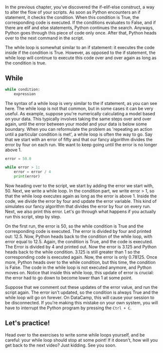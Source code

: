 In the previous chapter, you've discovered the if-elif-else construct, a way to alter the flow of your scripts. As soon as Python encounters an if statement, it checks the condition. When this condition is True, the corresponding code is executed. If the conditions evaluates to False, and if there are elif and else statements, Python continues the search. Anyways, Python goes through this piece of code only once. After that, Python heads over to the next command in the script. 

The while loop is somewhat similar to an if statement: it executes the code inside if the condition is True. However, as opposed to the if statement, the while loop will continue to execute this code over and over again as long as the condition is true.
## While
```Python
while condition:
	expression
```
The syntax of a while loop is very similar to the if statement, as you can see here. The while loop is not that common, but in some cases it can be very useful. As example, suppose you're numerically calculating a model based on your data. This typically involves taking the same steps over and over again, until the error between your model and your data is below some boundary. When you can reformulate the problem as 'repeating an action until a particular condition is met', a while loop is often the way to go. Say that we start with an error of fifty and that our fancy algorithm divides the error by four on each run. We want to keep going until the error is no longer above 1.

```Python
error = 50.0

while error > 1:
	error = error / 4
	print(error)
```
Now heading over to the script, we start by adding the error we start with, 50. Next, we write a while loop. In the condition part, we write error > 1, so that the while loop executes again as long as the error is above 1. Inside the code, we divide the error by four and update the error variable. This kind of simulates our fancy algorithm that divides the error by four on every run. Next, we also print this error. Let's go through what happens if you actually run this script, step by step.

On the first run, the error is 50, so the while condition is True and the corresponding code is executed. The error is divided by four and printed out: 12.5. Now, Python heads back to the condition of the while loop, with error equal to 12.5. Again, the condition is True, and the code is executed. The Error is divided by 4 and printed out. Now the error is 3.125 and Python heads back to the while condition. 3.125 is still greater than 1 so the corresponding code is executed again. Now, the error is only 0.78125. Once more, Python heads over to the while condition, but this time, the condition is False. The code in the while loop is not executed anymore, and Python moves on. Notice that inside this while loop, this update of error is crucial: the error had to go down to become lower than 1 at some point.

Suppose that we comment out these updates of the error value, and run the script again. The error isn't updated, so the condition is always True and the while loop will go on forever. On DataCamp, this will cause your session to be disconnected. If you're making this mistake on your own system, you will have to interrupt the Python program by pressing the `Ctrl + C`.
## Let's practice!
Head over to the exercises to write some while loops yourself, and be careful: your while loop should stop at some point! If it doesn't, how will you get back to the next video? Just kidding. See you soon.
